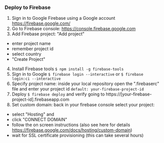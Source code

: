 ### Deploy to Firebase

1. Sign in to Google Firebase using a Google account https://firebase.google.com/
2. Go to Firebase console: https://console.firebase.google.com
3. Add Firebase project: "Add project"
  - enter project name
  - remember project id
  - select country
  - "Create Project"
4. Install Firebase tools `$ npm install -g firebase-tools`
5. Sign in to Google `$ firebase login --interactive` or `$ firebase login:ci --interactive`
6. Specify project name: inside your local repository open the ".firebaserc" file and enter your project id `default: your-firebase-project-id`
7. Deploy `$ firebase deploy` and verify going to https://[your-firebase-project-id].firebaseapp.com
8. Set custom domain: back in your firebase console select your project:
  - select "Hosting" and
  - click "CONNECT DOMAIN"
  - follow the on screen instructions (also see here for details https://firebase.google.com/docs/hosting/custom-domain)
  - wait for SSL certificate provisioning (this can take several hours)
